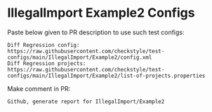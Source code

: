 # IllegalImport Example2 Configs
Paste below given to PR description to use such test configs:
```
Diff Regression config: https://raw.githubusercontent.com/checkstyle/test-configs/main/IllegalImport/Example2/config.xml
Diff Regression projects: https://raw.githubusercontent.com/checkstyle/test-configs/main/IllegalImport/Example2/list-of-projects.properties
```
Make comment in PR:
```
Github, generate report for IllegalImport/Example2
```
